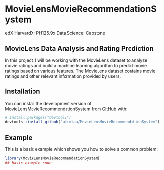 
# MovieLensMovieRecommendationSystem

edX HarvardX: PH125.9x
Data Science: Capstone

## MovieLens Data Analysis and Rating Prediction

In this project, I will be working with the MovieLens dataset to analyze movie ratings and build a machine learning algorithm to predict movie ratings based on various features. The MovieLens dataset contains movie ratings and other relevant information provided by users.


## Installation

You can install the development version of MovieLensMovieRecommendationSystem from [GitHub](https://github.com/) with:

``` r
# install.packages("devtools")
devtools::install_github("atimlaa/MovieLensMovieRecommendationSystem")
```

## Example

This is a basic example which shows you how to solve a common problem:

``` r
library(MovieLensMovieRecommendationSystem)
## basic example code
```

